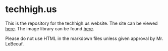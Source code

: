 # techhigh.us

This is the repository for the techhigh.us website. The site can be viewed [here](https://techhigh.us). The image library can be found [here](https://wordpress.techhigh.us).

Please do not use HTML in the markdown files unless given approval by Mr. LeBeouf.